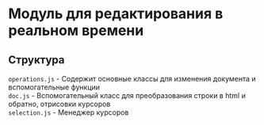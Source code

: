 # Модуль для редактирования в реальном времени
## Структура
`operations.js` - Содержит основные классы для изменения документа и вспомогательные функции<br>
`doc.js` - Вспомогательный класс для преобразования строки в html и обратно, отрисовки курсоров<br>
`selection.js` - Менеджер курсоров
